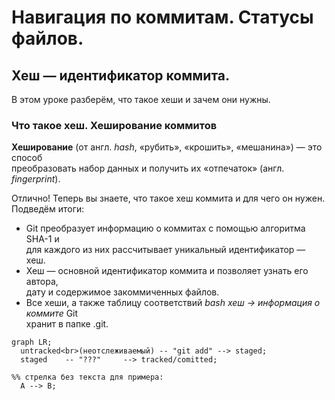# Навигация по коммитам. Статусы файлов.
## Хеш — идентификатор коммита.


В этом уроке разберём, что такое хеши и зачем они нужны.


### Что такое хеш. Хеширование коммитов


**Хеширование** (от англ. *hash*, «рубить», «крошить», «мешанина») — это способ<br>
преобразовать набор данных и получить их «отпечаток» (англ. *fingerprint*).


Отлично! Теперь вы знаете, что такое хеш коммита и для чего он нужен. Подведём итоги:<br>
- Git преобразует информацию о коммитах с помощью алгоритма SHA-1 и <br>
для каждого из них рассчитывает уникальный идентификатор — хеш.
- Хеш — основной идентификатор коммита и позволяет узнать его автора,<br>
дату и содержимое закоммиченных файлов.
- Все хеши, а также таблицу соответствий *bash хеш → информация о коммите* Git<br>
хранит в папке .git.

```mermaid
graph LR;
  untracked<br>(неотслеживаемый) -- "git add" --> staged;
  staged    -- "???"     --> tracked/comitted;

%% стрелка без текста для примера: 
  A --> B;
``` 

